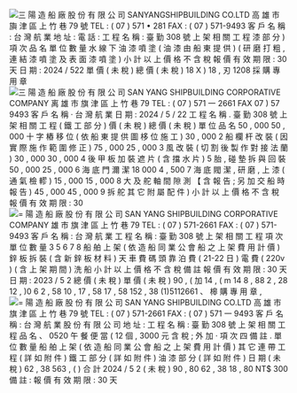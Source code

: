![三 陽 造 船 廠 股 份 有 限 公 司 SANYANGSHIPBUILDING CO.LTD 高 雄 市 旟 津 區 上 竹 巷 79 號 TEL : ( 07 ) 571 • 281 FAX : ( 07 ) 571-9493 客 戶 名 稱 : 台 灣 航 業 地 址 : 電 話 : 工 程 名 稱 : 臺 勤 308 號 上 架 相 關 工 程 漆 部 分 ) 項 次 品 名 單 位 數 量 水 線 下 油 漆 噴 塗 ( 油 漆 由 船 東 提 供 ) ( 研 磨 打 粗 , 連 結 漆 噴 塗 及 表 面 漆 噴 塗 ) 小 計 以 上 價 格 不 含 稅 報 價 有 效 期 限 : 30 天 日 期 : 2024 / 522 單 價 ( 未 稅 ) 總 價 ( 未 稅 ) 18 X ) 18 , 刃 1208 採 購 專 用 章 ](Exported%20image%2020241106114103-0.png) ![三 陽 造 船 廠 股 份 有 限 公 司 SAN YANG SHIPBUILDING CORPORATIVE COMPANY 离 雄 市 旗 津 區 上 竹 巷 79 TEL : ( 07 ) 571 一 2661 FAX 07 ) 57 9493 客 戶 名 稱 · 台 灣 航 業 日 期 : 2024 / 5 / 22 工 程 名 稱 . 臺 勤 308 號 上 架 相 關 工 程 ( 鐵 工 部 分 ) 價 ( 未 稅 ) 總 價 ( 未 稅 ) 單 位 品 名 50 , 000 50 , 000 十 字 樁 移 位 ( 依 船 東 提 供 圖 栘 位 施 工 ) 30 , 000 2 船 欄 杆 改 裝 ( 因 實 際 施 作 範 圍 修 正 ) 75 , 000 25 , 000 3 風 改 裝 ( 切 割 後 製 作 對 接 法 蘭 ) 30 , 000 30 , 000 4 後 甲 板 加 裝 遮 片 ( 含 擋 水 片 ) 5 胎 , 碰 墊 拆 與 回 裝 50 , 000 25 , 000 6 海 底 門 濔 潔 18 000 4 , 500 7 海 底 閥 潔 , 研 磨 , 上 漆 ( 通 氣 檢 轇 ) 15 , 000 15 , 000 8 大 及 舵 軸 間 隙 測 【 含 報 告 ; 另 加 交 船 時 報 告 ) 45 , 000 45 , 000 9 拆 舵 其 它 附 屬 配 件 ) 小 計 以 上 價 格 不 含 稅 報 價 有 效 期 限 : 30 ](Exported%20image%2020241106114108-1.png) ![= 陽 造 船 廠 股 份 有 限 公 司 SAN YANG SHIPBUILDING CORPORATIVE COMPANY 雄 市 旗 津 區 上 竹 巷 79 TEL : ( 07 ) 571-2661 FAX : ( 07 ) 571-9493 客 戶 名 稱 : 台 灣 航 業 工 程 名 稱 : 臺 勤 308 號 上 架 相 關 工 程 項 次 單 位 數 量 3 5 6 7 8 船 舶 上 架 ( 依 造 船 同 業 公 會 船 之 上 架 費 用 計 價 ) 鋅 板 拆 裝 ( 含 新 鋅 板 材 料 ) 天 車 費 碼 頭 靠 泊 費 ( 21-22 日 ) 電 費 ( 220v ) ( 含 上 架 期 間 ) 洗 船 小 計 以 上 價 格 不 含 稅 備 註 報 價 有 效 期 限 : 30 天 日 期 : 2023 / 5 2 總 價 ( 未 稅 ) 單 價 ( 未 稅 ) 90 , ( 加 14 , ( m 14 8 , 88 2 , 28 12 , )0 6 2 , 58 10 , 17 , 58 17 , 58 152 , 38 (1)5112661 、 槔 購 專 用 章 , ](Exported%20image%2020241106114110-2.png) ![= 陽 造 船 廠 股 份 有 限 公 司 SAN YANG SHIPBUILDING CO.LTD 高 雄 市 旗 津 區 上 竹 巷 79 號 TEL : ( 07 ) 571-2661 FAX : ( 07 ) 571 一 9493 客 戶 名 稱 : 台 灣 航 業 股 份 有 限 公 司 地 址 : 工 程 名 稱 : 臺 勤 308 號 上 架 相 關 工 程 品 名 、 0520 午 餐 便 當 ( 12 個 , 3000 元 含 稅 ; 外 加 · 項 次 四 備 註 . 單 位 數 量 船 舶 上 架 ( 依 造 船 同 業 公 會 船 之 上 架 費 用 計 價 ) 其 它 連 帶 工 程 ( 詳 如 附 件 ) 鐵 工 部 分 ( 詳 如 附 件 ) 油 漆 部 分 ( 詳 如 附 件 ) 日 期 ( 未 稅 ) 62 , 38 563 , ( ) 合 計 2024 / 5 2 ( 未 稅 ) 90 , 80 62 , 38 18 , 80 NT$ 300 備 註 : 報 價 有 效 期 限 : 30 天 ](Exported%20image%2020241106114111-3.png)